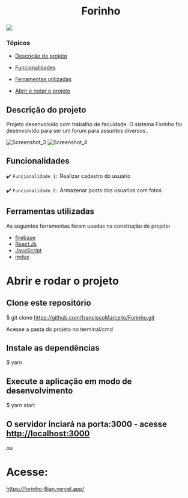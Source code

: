 <h1 align="center"> Forinho </h1>
<p >
<img src="http://img.shields.io/static/v1?label=STATUS&message=CONCLUIDO&color=GREEN&style=for-the-badge"/>
</p>

### Tópicos 

- [Descrição do projeto](#descrição-do-projeto)

- [Funcionalidades](#funcionalidades)

- [Ferramentas utilizadas](#ferramentas-utilizadas)

- [Abrir e rodar o projeto](#abrir-e-rodar-o-projeto)


## Descrição do projeto 
Projeto desenvolvido com trabalho de faculdade. O sistema Forinho foi desenvolvido para ser um forum para assuntos diversos.

![Screenshot_3](https://user-images.githubusercontent.com/54758350/160868420-76ba4a7d-c460-477c-8d1d-f019dce4dc61.png)
![Screenshot_4](https://user-images.githubusercontent.com/54758350/160868428-6f0ccf66-e18b-469d-9559-9f6326a4765b.png)




## Funcionalidades

:heavy_check_mark: `Funcionalidade 1:` Realizar cadastro do usuário

:heavy_check_mark: `Funcionalidade 2:` Armazenar posts dos usuarios com fotos




## Ferramentas utilizadas


As seguintes ferramentas foram usadas na construção do projeto:


- [firebase](https://firebase.google.com/?hl=pt)
- [React.Js](https://pt-br.reactjs.org/)
- [JavaScript](https://www.javascript.com/)
- [redux](https://redux.js.org/)

  
# Abrir e rodar o projeto
## Clone este repositório
$ git clone <https://github.com/franciscoMarcello/Forinho.git>

Acesse a pasta do projeto no terminal/cmd


## Instale as dependências
$ yarn

## Execute a aplicação em modo de desenvolvimento
$ yarn start

## O servidor inciará na porta:3000 - acesse <http://localhost:3000>
ou
# Acesse:
<https://forinho-8jan.vercel.app/>

  
  
  
  
  
